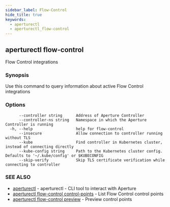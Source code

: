 ```yaml
---
sidebar_label: Flow-Control
hide_title: true
keywords:
  - aperturectl
  - aperturectl_flow-control
---
```


<!-- markdownlint-disable -->

## aperturectl flow-control

Flow Control integrations

### Synopsis

Use this command to query information about active Flow Control integrations

### Options

```
      --controller string      Address of Aperture Controller
      --controller-ns string   Namespace in which the Aperture Controller is running
  -h, --help                   help for flow-control
      --insecure               Allow connection to controller running without TLS
      --kube                   Find controller in Kubernetes cluster, instead of connecting directly
      --kube-config string     Path to the Kubernetes cluster config. Defaults to '~/.kube/config' or $KUBECONFIG
      --skip-verify            Skip TLS certificate verification while connecting to controller
```

### SEE ALSO

- [aperturectl](/reference/aperture-cli/aperturectl/aperturectl.md) - aperturectl - CLI tool to interact with Aperture
- [aperturectl flow-control control-points](/reference/aperture-cli/aperturectl/flow-control/control-points/control-points.md) - List Flow Control control points
- [aperturectl flow-control preview](/reference/aperture-cli/aperturectl/flow-control/preview/preview.md) - Preview control points
